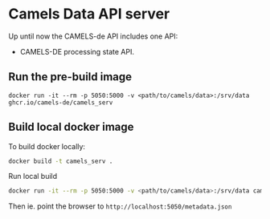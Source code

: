 # Camels Data API server

Up until now the CAMELS-de API includes one API:

* CAMELS-DE processing state API.

## Run the pre-build image

```
docker run -it --rm -p 5050:5000 -v <path/to/camels/data>:/srv/data ghcr.io/camels-de/camels_serv
```

## Build local docker image
To build docker locally:

```bash
docker build -t camels_serv .
```

Run local build
```bash
docker run -it --rm -p 5050:5000 -v <path/to/camels/data>:/srv/data camels_serv
```

Then ie. point the browser to `http://localhost:5050/metadata.json`
